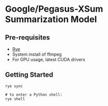 # Google/Pegasus-XSum Summarization Model

## Pre-requisites

* [Rye](https://github.com/mitsuhiko/rye)
* System install of ffmpeg
* For GPU usage, latest CUDA drivers

## Getting Started

```shell
rye sync

# to enter a Python shell:
rye shell
```
